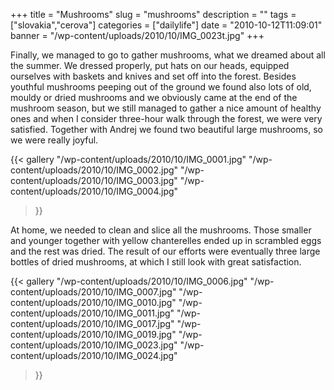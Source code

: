 +++
title = "Mushrooms"
slug = "mushrooms"
description = ""
tags = ["slovakia","cerova"]
categories = ["dailylife"]
date = "2010-10-12T11:09:01"
banner = "/wp-content/uploads/2010/10/IMG_0023t.jpg"
+++

Finally, we managed to go to gather mushrooms, what we dreamed about all the summer. We dressed
properly, put hats on our heads, equipped ourselves with baskets and knives and set off into the
forest. Besides youthful mushrooms peeping out of the ground we found also lots of old, mouldy or dried
mushrooms and we obviously came at the end of the mushroom season, but we still managed to gather a
nice amount of healthy ones and when I consider three-hour walk through the forest, we were very
satisfied. Together with Andrej we found two beautiful large mushrooms, so we were really joyful.

{{< gallery
    "/wp-content/uploads/2010/10/IMG_0001.jpg"
    "/wp-content/uploads/2010/10/IMG_0002.jpg"
    "/wp-content/uploads/2010/10/IMG_0003.jpg"
    "/wp-content/uploads/2010/10/IMG_0004.jpg"
>}}

At home, we needed to clean and slice all the mushrooms. Those smaller and younger together with
yellow chanterelles ended up in scrambled eggs and the rest was dried. The result of our efforts
were eventually three large bottles of dried mushrooms, at which I still look with great
satisfaction.

{{< gallery
    "/wp-content/uploads/2010/10/IMG_0006.jpg"
    "/wp-content/uploads/2010/10/IMG_0007.jpg"
    "/wp-content/uploads/2010/10/IMG_0010.jpg"
    "/wp-content/uploads/2010/10/IMG_0011.jpg"
    "/wp-content/uploads/2010/10/IMG_0017.jpg"
    "/wp-content/uploads/2010/10/IMG_0019.jpg"
    "/wp-content/uploads/2010/10/IMG_0023.jpg"
    "/wp-content/uploads/2010/10/IMG_0024.jpg"
>}}
